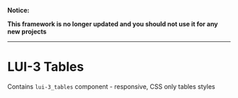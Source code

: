 **Notice:**

**This framework is no longer updated and you should not use it for any new projects**

---

# LUI-3 Tables

Contains `lui-3_tables` component - responsive, CSS only tables styles